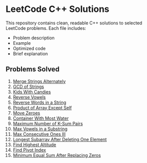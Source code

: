 # LeetCode C++ Solutions

This repository contains clean, readable C++ solutions to selected LeetCode problems. Each file includes:
- Problem description
- Example
- Optimized code
- Brief explanation

## Problems Solved

1. [Merge Strings Alternately](./MergeStringsAlternately.cpp)
2. [GCD of Strings](./GCDOfStrings.cpp)
3. [Kids With Candies](./KidsWithCandies.cpp)
4. [Reverse Vowels](./ReverseVowels.cpp)
5. [Reverse Words in a String](./ReverseWords.cpp)
6. [Product of Array Except Self](./ProductExceptSelf.cpp)
7. [Move Zeroes](./MoveZeroes.cpp)
8. [Container With Most Water](./MaxWaterContainer.cpp)
9. [Maximum Number of K-Sum Pairs](./MaxKSumPairs.cpp)
10. [Max Vowels in a Substring](./MaxVowelsSubstring.cpp)
11. [Max Consecutive Ones III](./MaxConsecutiveOnesIII.cpp)
12. [Longest Subarray After Deleting One Element](./LongestSubarrayAfterDeletingOne.cpp)
13. [Find Highest Altitude](./FindHighestAltitude.cpp)
14. [Find Pivot Index](./PivotIndex.cpp)
15. [Minimum Equal Sum After Replacing Zeros](./MinimumEqualSumAfterReplacingZeros.cpp)
